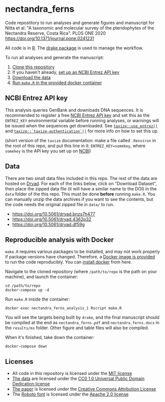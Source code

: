 # nectandra_ferns

Code repostitory to run analyses and generate figures and manuscript for Nitta et al. "A taxonomic and molecular survey of the pteridophytes of the Nectandra Reserve, Costa Rica". PLOS ONE 2020 https://doi.org/10.1371/journal.pone.0241231

All code is in [R](https://cran.r-project.org/). The [drake package](https://ropensci.github.io/drake/) is used to manage the workflow. 

To run all analyses and generate the manuscript:

1. [Clone this repository](https://git-scm.com/book/en/v2/Git-Basics-Getting-a-Git-Repository)
2. If you haven't already, [set up an NCBI Entrez API key](#ncbi-entrez-api-key)
3. [Download the data](#data)
4. [Run `make.R` in the provided docker container](#reproducible-analysis-with-docker)

## NCBI Entrez API key

This analysis queries GenBank and downloads DNA sequences. It is recommended to register a free [NCBI
Entrez API
key](https://ncbiinsights.ncbi.nlm.nih.gov/2017/11/02/new-api-keys-for-the-e-utilities/) and set this as the `ENTREZ_KEY` environmental variable before running analyses, or warnings will be issued when the sequences get downloaded. See [`taxize::use_entrez()`](https://www.rdocumentation.org/packages/taxize/versions/0.9.94/topics/key_helpers) and [``taxize::`taxize-authentication`()``](https://www.rdocumentation.org/packages/taxize/versions/0.9.94/topics/taxize-authentication) for more info on how to set this up.

(short version of the `taxize` documentation: make a file called `.Renviron` in the root of this repo, and put this line in it: `ENTREZ_KEY=somekey`, where `somekey` is the API key you set up on [NCBI](https://www.ncbi.nlm.nih.gov/account/))

## Data

There are two small data files included in this repo. The rest of the data are hosted on [Dryad](https://datadryad.org). For each of the links below, click on "Download Dataset", then place the zipped data file (it will have a similar name to the DOI) in the `data` folder of the this repo. This must be done **before** running `make.R`. You can manually unzip the data archives if you want to see the contents, but the code needs the original zipped file in `data/` to run.

- https://doi.org/10.5061/dryad.bnzs7h477
- https://doi.org/10.5061/dryad.4362p32
- https://doi.org/10.5061/dryad.df59g

## Reproducible analysis with Docker

`make.R` requires various packages to be installed, and may not work properly if package versions have changed. Therefore, a [Docker image is provided](https://hub.docker.com/r/joelnitta/nectandra_ferns) to run the code reproducibly. You can [install docker](https://docs.docker.com/install/) from here.

Navigate to the cloned repository (where `/path/to/repo` is the path on your machine), and launch the container:

```
cd /path/to/repo
docker-compose up -d
```

Run `make.R` inside the container:

```
docker exec nectandra_ferns_analysis_1 Rscript make.R
```

You will see the targets being built by `drake`, and the final manuscript should be compiled at the end as `nectandra_ferns.pdf` and `nectandra_ferns.docx` in the `results/ms` folder. Other figure and table files will also be compiled.

When it's finished, take down the container:

```
docker-compose down
```

## Licenses

- All code in this repository is licensed under the [MIT license](LICENSE)
- [The data](https://doi.org/10.5061/dryad.fqz612jps) are licensed under the [CC0 1.0 Universal Public Domain Dedication license](https://creativecommons.org/publicdomain/zero/1.0/)
- [The paper](https://doi.org/10.1371/journal.pone.0241231) is licensed under the [Creative Commons Attribution License](https://creativecommons.org/licenses/by/4.0/)
- The [Roboto font](https://github.com/google/roboto/) is licensed under the [Apache 2.0 license](http://www.apache.org/licenses/LICENSE-2.0)
